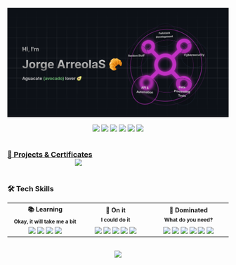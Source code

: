 <a href="https://jorge.arreola.studio"><img src="cover.png"/></a>

<div align="center">
  <img src="https://img.shields.io/badge/Manjaro-35BF5C?style=for-the-badge&logo=Manjaro&logoColor=white"/>
  <img src="https://img.shields.io/badge/NeoVim-%2357A143.svg?&style=for-the-badge&logo=neovim&logoColor=white"/>
  <img src="https://img.shields.io/badge/oh_my_zsh-1A2C34?style=for-the-badge&logo=ohmyzsh&logoColor=white"/>
  <img src="https://img.shields.io/badge/Brave-FF1B2D?style=for-the-badge&logo=Brave&logoColor=white"/>
  <img src="https://img.shields.io/badge/Jupyter-F37626.svg?&style=for-the-badge&logo=Jupyter&logoColor=white"/>
  <img src="https://img.shields.io/badge/Obsidian-%23483699.svg?style=for-the-badge&logo=obsidian&logoColor=white"/>
</div>

<br/>

### [🔰 Projects & Certificates](https://jorge.arreola.studio)  <img width="350" align='right' src="https://github-readme-stats.vercel.app/api?username=kua-as-exe&theme=transparent&count_private=true&show_icons=true&include_all_commits=true&hide_rank=true&hide_border=true&a=b">

<br/>

### 🛠 Tech Skills

<table border="0">
    <tr>
    <th width="500px">
      📚 Learning
      <br/>
      <sub>Okay, it will take me a bit</sub>
     </th>
    <th width="500px">
      🎯 On it
      <br/>
      <sub>I could do it</sub>
     </th>
    <th width="500px">
      🔱 Dominated
      <br/>
      <sub>What do you need?</sub>
     </th>
  </tr>
  <tr>
    <td align="center">
      <img src="https://img.shields.io/badge/kotlin-%237F52FF.svg?style=for-the-badge&logo=kotlin&logoColor=white"/>
      <img src="https://img.shields.io/badge/Android-3DDC84?style=for-the-badge&logo=android&logoColor=white"/>
      <img src="https://img.shields.io/badge/spring-%236DB33F.svg?style=for-the-badge&logo=spring&logoColor=white"/>
      <img src="https://img.shields.io/badge/rust-%23000000.svg?style=for-the-badge&logo=rust&logoColor=white"/>
      </td>
    <td align="center">
      <img src="https://img.shields.io/badge/strapi-2e7eea?style=for-the-badge&logo=strapi&logoColor=white"/>
      <img src="https://img.shields.io/badge/Python-3776AB?style=for-the-badge&logo=python&logoColor=white"/>
      <img src="https://img.shields.io/badge/firebase-ffca28?style=for-the-badge&logo=firebase&logoColor=black"/>
      <img src="https://img.shields.io/badge/docker-%230db7ed.svg?style=for-the-badge&logo=docker&logoColor=white"/>
      <img src="https://img.shields.io/badge/Cloudflared-F38020?style=for-the-badge&logo=Cloudflare&logoColor=white"/>
    </td>
    <td align="center">
      <img src="https://img.shields.io/badge/TypeScript-007ACC?style=for-the-badge&logo=typescript&logoColor=white"/>
      <img src="https://img.shields.io/badge/JavaScript-323330?style=for-the-badge&logo=javascript&logoColor=F7DF1E"/>
      <img src="https://img.shields.io/badge/React-20232A?style=for-the-badge&logo=react&logoColor=61DAFB"/>
      <img src="https://img.shields.io/badge/next.js-000000?style=for-the-badge&logo=nextdotjs&logoColor=white"/>
      <img src="https://img.shields.io/badge/nestjs-%23E0234E.svg?style=for-the-badge&logo=nestjs&logoColor=white"/>
      <img src="https://img.shields.io/badge/tailwindcss-%2338B2AC.svg?style=for-the-badge&logo=tailwind-css&logoColor=white"/>
     </td>
  </tr>
  </table>
  
<br/>

<div align="center">
    <img src="http://github-profile-summary-cards.vercel.app/api/cards/profile-details?username=arreola-as-exe&theme=github_dark"/>
</div>
 
